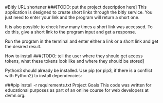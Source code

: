 #Bitly URL shortener
###[TODO: put the project description here]
This application is designed to create short links through the bitly service. You just need to enter your link and the program will return a short one.

It is also possible to check how many times a short link was accessed. To do this, give a short link to the program input and get a response.

Run the program in the terminal and enter either a link or a short link and get the desired result.

How to install
###[TODO: tell the user where they should get access tokens, what these tokens look like and where they should be stored]

Python3 should already be installed. Use pip (or pip3, if there is a conflict with Python2) to install dependencies:

###pip install -r requirements.txt
Project Goals
This code was written for educational purposes as part of an online course for web developers at dvmn.org.